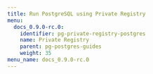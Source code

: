 ```yaml
---
title: Run PostgreSQL using Private Registry
menu:
  docs_0.9.0-rc.0:
    identifier: pg-private-registry-postgres
    name: Private Registry
    parent: pg-postgres-guides
    weight: 35
menu_name: docs_0.9.0-rc.0
---
```


